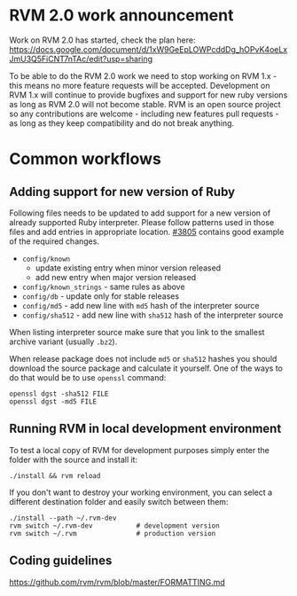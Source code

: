 # RVM 2.0 work announcement

Work on RVM 2.0 has started, check the plan here:
https://docs.google.com/document/d/1xW9GeEpLOWPcddDg_hOPvK4oeLxJmU3Q5FiCNT7nTAc/edit?usp=sharing

To be able to do the RVM 2.0 work we need to stop working on RVM 1.x -
this means no more feature requests will be accepted.
Development on RVM 1.x will continue to provide bugfixes and
support for new ruby versions as long as RVM 2.0 will not become stable.
RVM is an open source project so any contributions are welcome -
including new features pull requests - as long as they keep compatibility and
do not break anything.

# Common workflows

## Adding support for new version of Ruby
 
Following files needs to be updated to add support for a new version of already supported Ruby interpreter.
Please follow patterns used in those files and add entries in appropriate location. 
[\#3805](https://github.com/rvm/rvm/commit/c5845cf75f030f8e881e6ab3554dee4f9cc72b46) contains good example of the required changes.

* `config/known`
  * update existing entry when minor version released 
  * add new entry when major version released
* `config/known_strings` - same rules as above
* `config/db` - update only for stable releases
* `config/md5` - add new line with `md5` hash of the interpreter source
* `config/sha512` - add new line with `sha512` hash of the interpreter source

When listing interpreter source make sure that you link to the smallest archive variant (usually `.bz2`).

When release package does not include `md5` or `sha512` hashes you should download the source package and calculate it yourself.
One of the ways to do that would be to use `openssl` command:

```
openssl dgst -sha512 FILE
openssl dgst -md5 FILE
```

## Running RVM in local development environment

To test a local copy of RVM for development purposes simply enter the folder with the source and install it:
 
```
./install && rvm reload

```

If you don't want to destroy your working environment, you can select a different destination folder and easily switch between them:

```
./install --path ~/.rvm-dev
rvm switch ~/.rvm-dev           # development version
rvm switch ~/.rvm               # production version
```


## Coding guidelines
https://github.com/rvm/rvm/blob/master/FORMATTING.md
